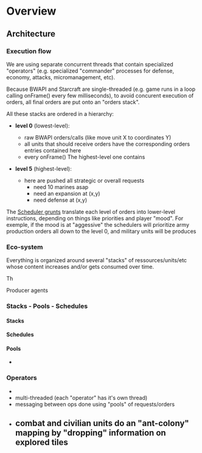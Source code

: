 # Overview

## Architecture

### Execution flow

We are using separate concurrent threads that contain specialized "operators" (e.g. specialized "commander" processes for defense, economy, attacks, micromanagement, etc).

Because BWAPI and Starcraft are single-threaded (e.g. game runs in a loop calling onFrame() every few milliseconds), to avoid concurent execution of orders, all final orders are put onto an "orders stack".

All these stacks are ordered in a hierarchy:

- **level 0** (lowest-level): 
    - raw BWAPI orders/calls (like move unit X to coordinates Y)
    - all units that should receive orders have the corresponding orders entries contained here
    - every onFrame()
The highest-level one contains

- **level 5** (highest-level):
    - here are pushed all strategic or overall requests
        - need 10 marines asap
        - need an expansion at (x,y)
        - need defense at (x,y)
    
The [Scheduler grunts](#) translate each level of orders into lower-level instructions, depending on things like priorities and player "mood". For exemple, if the mood is at "aggessive" the schedulers will prioritize army production orders all down to the level 0, and military units will be produces

### Eco-system

Everything is organized around several "stacks" of ressources/units/etc whose content increases and/or gets consumed over time.

Th

Producer agents

### Stacks - Pools - Schedules

#### Stacks

#### Schedules

#### Pools



- 
### Operators


- 
- multi-threaded (each "operator" has it's own thread)
- messaging between ops done using "pools" of requests/orders
- combat and civilian units do an "ant-colony" mapping by "dropping" information on explored tiles
    - 

